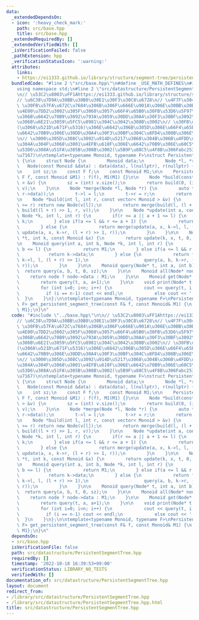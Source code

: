 ```yaml
---
data:
  _extendedDependsOn:
  - icon: ':heavy_check_mark:'
    path: src/base.hpp
    title: src/base.hpp
  _extendedRequiredBy: []
  _extendedVerifiedWith: []
  _isVerificationFailed: false
  _pathExtension: hpp
  _verificationStatusIcon: ':warning:'
  attributes:
    links:
    - https://ei1333.github.io/library/structure/segment-tree/persistent-segment-tree.cpp
  bundledCode: "#line 2 \"src/base.hpp\"\n#define _USE_MATH_DEFINES\n#include <bits/stdc++.h>\n\
    using namespace std;\n#line 2 \"src/datastructure/PersistentSegmentTree.hpp\"\n\
    \n// \u53C2\u8003\uFF1Ahttps://ei1333.github.io/library/structure/segment-tree/persistent-segment-tree.cpp\n\
    // \u6C38\u7D9A\u30BB\u30B0\u30E1\u30F3\u30C8\u6728\n// \u4F7F\u3044\u65B9\n//\
    \ \u30FB\u57FA\u672C\u7684\u306B\u306F\u666E\u901A\u306E\u30BB\u30B0\u6728\u3068\
    \u4E00\u7DD2\u3002\u305F\u3060\u3057\u66F4\u65B0\u30FB\u53D6\u5F97\u3068\u3082\
    \u306B\u6642\u70B9\u3092\u793A\u3059\u30DD\u30A4\u30F3\u30BF\u3092\u5F15\u6570\
    \u306B\u6E21\u3059\u5FC5\u8981\u304C\u3042\u308B\u3002\n// \u30FB\u66F4\u65B0\
    (\u3068\u521D\u671F\u5316)\u306E\u6642\u306B\u305D\u306E\u66F4\u65B0\u5B8C\u4E86\
    \u6642\u70B9\u306E\u30DD\u30A4\u30F3\u30BF\u304C\u8FD4\u308B\u306E\u3067\u3001\
    \n// \u3000\u305D\u308C\u3092\u914D\u5217\u3068\u304B\u306B\u4FDD\u6301\u3057\u3066\
    \u304A\u304F\u3068\u3001\u4EFB\u610F\u306E\u6642\u70B9\u306E\u60C5\u5831\u3092\
    \u53D6\u308A\u51FA\u305B\u308B\u3002(\u5B9F\u88C5\u4F8B\u306Fabc253_f\u3092\u53C2\
    \u7167)\n\ntemplate<typename Monoid, typename F>\nstruct PersistentSegmentTree\
    \ {\n\n    struct Node {\n        Monoid data;\n        Node *l, *r;\n\n     \
    \   Node(const Monoid &data) : data(data), l(nullptr), r(nullptr) {}\n    };\n\
    \n    int sz;\n    const F f;\n    const Monoid M1;\n\n    PersistentSegmentTree(const\
    \ F f, const Monoid &M1) : f(f), M1(M1) {}\n\n    Node *build(const vector< Monoid\
    \ > &v) {\n        sz = (int) v.size();\n        return build(0, (int) v.size(),\
    \ v);\n    }\n\n    Node *merge(Node *l, Node *r) {\n        auto t = new Node(f(l->data,\
    \ r->data));\n        t->l = l;\n        t->r = r;\n        return t;\n    }\n\
    \n    Node *build(int l, int r, const vector< Monoid > &v) {\n        if(l + 1\
    \ >= r) return new Node(v[l]);\n        return merge(build(l, (l + r) >> 1, v),\
    \ build((l + r) >> 1, r, v));\n    }\n\n    Node *update(int a, const Monoid &x,\
    \ Node *k, int l, int r) {\n        if(r <= a || a + 1 <= l) {\n            return\
    \ k;\n        } else if(a <= l && r <= a + 1) {\n            return new Node(x);\n\
    \        } else {\n            return merge(update(a, x, k->l, l, (l + r) >> 1),\
    \ update(a, x, k->r, (l + r) >> 1, r));\n        }\n    }\n\n    Node *update(Node\
    \ *t, int k, const Monoid &x) {\n        return update(k, x, t, 0, sz);\n    }\n\
    \n    Monoid query(int a, int b, Node *k, int l, int r) {\n        if(r <= a ||\
    \ b <= l) {\n            return M1;\n        } else if(a <= l && r <= b) {\n \
    \           return k->data;\n        } else {\n            return f(query(a, b,\
    \ k->l, l, (l + r) >> 1),\n                     query(a, b, k->r, (l + r) >> 1,\
    \ r));\n        }\n    }\n\n    Monoid query(Node* t, int a, int b) {\n      \
    \  return query(a, b, t, 0, sz);\n    }\n\n    Monoid all(Node* node) {\n    \
    \    return node ? node->data : M1;\n    }\n\n    Monoid get(Node* t, int a) {\n\
    \        return query(t, a, a+1);\n    }\n\n    void print(Node* t, int n) {\n\
    \        for (int i=0; i<n; i++) {\n            cout << query(t, i, i+1);\n  \
    \          if (i == n-1) cout << endl;\n            else cout << ' ';\n      \
    \  }\n    }\n};\n\ntemplate<typename Monoid, typename F>\nPersistentSegmentTree<Monoid,\
    \ F> get_persistent_segment_tree(const F& f, const Monoid& M1) {\n    return {f,\
    \ M1};\n}\n"
  code: "#include \"../base.hpp\"\n\n// \u53C2\u8003\uFF1Ahttps://ei1333.github.io/library/structure/segment-tree/persistent-segment-tree.cpp\n\
    // \u6C38\u7D9A\u30BB\u30B0\u30E1\u30F3\u30C8\u6728\n// \u4F7F\u3044\u65B9\n//\
    \ \u30FB\u57FA\u672C\u7684\u306B\u306F\u666E\u901A\u306E\u30BB\u30B0\u6728\u3068\
    \u4E00\u7DD2\u3002\u305F\u3060\u3057\u66F4\u65B0\u30FB\u53D6\u5F97\u3068\u3082\
    \u306B\u6642\u70B9\u3092\u793A\u3059\u30DD\u30A4\u30F3\u30BF\u3092\u5F15\u6570\
    \u306B\u6E21\u3059\u5FC5\u8981\u304C\u3042\u308B\u3002\n// \u30FB\u66F4\u65B0\
    (\u3068\u521D\u671F\u5316)\u306E\u6642\u306B\u305D\u306E\u66F4\u65B0\u5B8C\u4E86\
    \u6642\u70B9\u306E\u30DD\u30A4\u30F3\u30BF\u304C\u8FD4\u308B\u306E\u3067\u3001\
    \n// \u3000\u305D\u308C\u3092\u914D\u5217\u3068\u304B\u306B\u4FDD\u6301\u3057\u3066\
    \u304A\u304F\u3068\u3001\u4EFB\u610F\u306E\u6642\u70B9\u306E\u60C5\u5831\u3092\
    \u53D6\u308A\u51FA\u305B\u308B\u3002(\u5B9F\u88C5\u4F8B\u306Fabc253_f\u3092\u53C2\
    \u7167)\n\ntemplate<typename Monoid, typename F>\nstruct PersistentSegmentTree\
    \ {\n\n    struct Node {\n        Monoid data;\n        Node *l, *r;\n\n     \
    \   Node(const Monoid &data) : data(data), l(nullptr), r(nullptr) {}\n    };\n\
    \n    int sz;\n    const F f;\n    const Monoid M1;\n\n    PersistentSegmentTree(const\
    \ F f, const Monoid &M1) : f(f), M1(M1) {}\n\n    Node *build(const vector< Monoid\
    \ > &v) {\n        sz = (int) v.size();\n        return build(0, (int) v.size(),\
    \ v);\n    }\n\n    Node *merge(Node *l, Node *r) {\n        auto t = new Node(f(l->data,\
    \ r->data));\n        t->l = l;\n        t->r = r;\n        return t;\n    }\n\
    \n    Node *build(int l, int r, const vector< Monoid > &v) {\n        if(l + 1\
    \ >= r) return new Node(v[l]);\n        return merge(build(l, (l + r) >> 1, v),\
    \ build((l + r) >> 1, r, v));\n    }\n\n    Node *update(int a, const Monoid &x,\
    \ Node *k, int l, int r) {\n        if(r <= a || a + 1 <= l) {\n            return\
    \ k;\n        } else if(a <= l && r <= a + 1) {\n            return new Node(x);\n\
    \        } else {\n            return merge(update(a, x, k->l, l, (l + r) >> 1),\
    \ update(a, x, k->r, (l + r) >> 1, r));\n        }\n    }\n\n    Node *update(Node\
    \ *t, int k, const Monoid &x) {\n        return update(k, x, t, 0, sz);\n    }\n\
    \n    Monoid query(int a, int b, Node *k, int l, int r) {\n        if(r <= a ||\
    \ b <= l) {\n            return M1;\n        } else if(a <= l && r <= b) {\n \
    \           return k->data;\n        } else {\n            return f(query(a, b,\
    \ k->l, l, (l + r) >> 1),\n                     query(a, b, k->r, (l + r) >> 1,\
    \ r));\n        }\n    }\n\n    Monoid query(Node* t, int a, int b) {\n      \
    \  return query(a, b, t, 0, sz);\n    }\n\n    Monoid all(Node* node) {\n    \
    \    return node ? node->data : M1;\n    }\n\n    Monoid get(Node* t, int a) {\n\
    \        return query(t, a, a+1);\n    }\n\n    void print(Node* t, int n) {\n\
    \        for (int i=0; i<n; i++) {\n            cout << query(t, i, i+1);\n  \
    \          if (i == n-1) cout << endl;\n            else cout << ' ';\n      \
    \  }\n    }\n};\n\ntemplate<typename Monoid, typename F>\nPersistentSegmentTree<Monoid,\
    \ F> get_persistent_segment_tree(const F& f, const Monoid& M1) {\n    return {f,\
    \ M1};\n}\n"
  dependsOn:
  - src/base.hpp
  isVerificationFile: false
  path: src/datastructure/PersistentSegmentTree.hpp
  requiredBy: []
  timestamp: '2022-10-18 16:39:53+09:00'
  verificationStatus: LIBRARY_NO_TESTS
  verifiedWith: []
documentation_of: src/datastructure/PersistentSegmentTree.hpp
layout: document
redirect_from:
- /library/src/datastructure/PersistentSegmentTree.hpp
- /library/src/datastructure/PersistentSegmentTree.hpp.html
title: src/datastructure/PersistentSegmentTree.hpp
---
```

